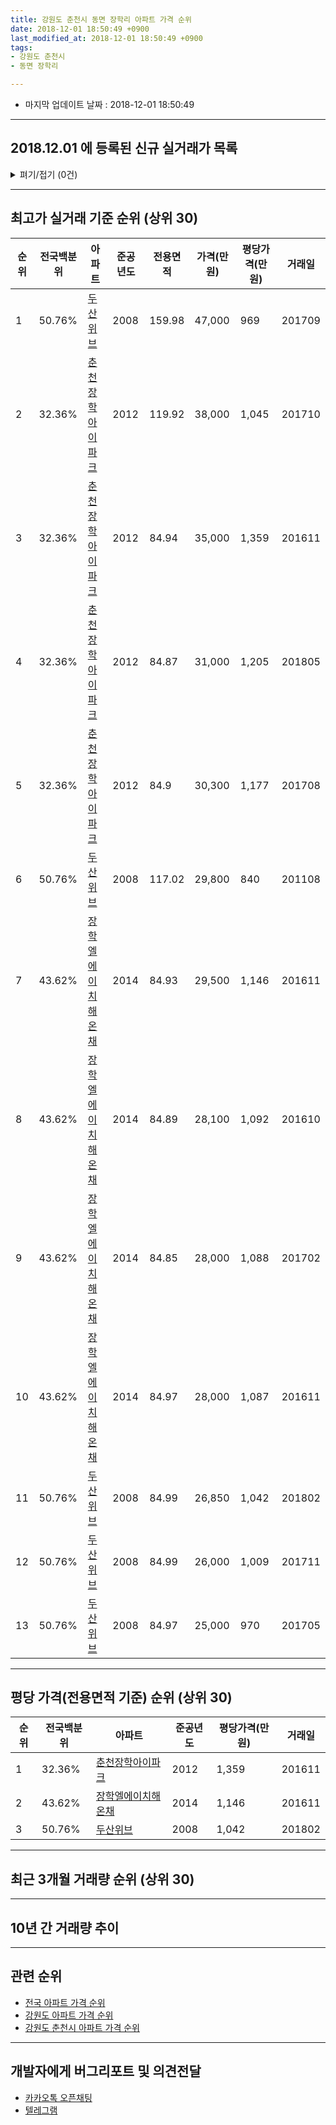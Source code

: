 ```yaml
---
title: 강원도 춘천시 동면 장학리 아파트 가격 순위
date: 2018-12-01 18:50:49 +0900
last_modified_at: 2018-12-01 18:50:49 +0900
tags:
- 강원도 춘천시
- 동면 장학리

---
```


* 마지막 업데이트 날짜 : 2018-12-01 18:50:49

---

## 2018.12.01 에 등록된 신규 실거래가 목록

<details>
<summary>펴기/접기 (0건)</summary>
<div markdown="1">

|아파트|전국백분위|준공년도|전용면적|가격(만원)|평당가격(만원)|거래일|
|---|---|---|---|---|---|---|
|없음|||||||


</div>
</details>

---

## 최고가 실거래 기준 순위 (상위 30)


|순위|전국백분위|아파트|준공년도|전용면적|가격(만원)|평당가격(만원)|거래일|
|---|---|---|---|---|---|---|---|
|1|50.76%|[두산위브](https://search.naver.com/search.naver?query=%EA%B0%95%EC%9B%90%EB%8F%84+%EC%B6%98%EC%B2%9C%EC%8B%9C+%EB%8F%99%EB%A9%B4+%EC%9E%A5%ED%95%99%EB%A6%AC+%EB%91%90%EC%82%B0%EC%9C%84%EB%B8%8C)|2008|159.98|47,000|969|201709|
|2|32.36%|[춘천장학아이파크](https://search.naver.com/search.naver?query=%EA%B0%95%EC%9B%90%EB%8F%84+%EC%B6%98%EC%B2%9C%EC%8B%9C+%EB%8F%99%EB%A9%B4+%EC%9E%A5%ED%95%99%EB%A6%AC+%EC%B6%98%EC%B2%9C%EC%9E%A5%ED%95%99%EC%95%84%EC%9D%B4%ED%8C%8C%ED%81%AC)|2012|119.92|38,000|1,045|201710|
|3|32.36%|[춘천장학아이파크](https://search.naver.com/search.naver?query=%EA%B0%95%EC%9B%90%EB%8F%84+%EC%B6%98%EC%B2%9C%EC%8B%9C+%EB%8F%99%EB%A9%B4+%EC%9E%A5%ED%95%99%EB%A6%AC+%EC%B6%98%EC%B2%9C%EC%9E%A5%ED%95%99%EC%95%84%EC%9D%B4%ED%8C%8C%ED%81%AC)|2012|84.94|35,000|1,359|201611|
|4|32.36%|[춘천장학아이파크](https://search.naver.com/search.naver?query=%EA%B0%95%EC%9B%90%EB%8F%84+%EC%B6%98%EC%B2%9C%EC%8B%9C+%EB%8F%99%EB%A9%B4+%EC%9E%A5%ED%95%99%EB%A6%AC+%EC%B6%98%EC%B2%9C%EC%9E%A5%ED%95%99%EC%95%84%EC%9D%B4%ED%8C%8C%ED%81%AC)|2012|84.87|31,000|1,205|201805|
|5|32.36%|[춘천장학아이파크](https://search.naver.com/search.naver?query=%EA%B0%95%EC%9B%90%EB%8F%84+%EC%B6%98%EC%B2%9C%EC%8B%9C+%EB%8F%99%EB%A9%B4+%EC%9E%A5%ED%95%99%EB%A6%AC+%EC%B6%98%EC%B2%9C%EC%9E%A5%ED%95%99%EC%95%84%EC%9D%B4%ED%8C%8C%ED%81%AC)|2012|84.9|30,300|1,177|201708|
|6|50.76%|[두산위브](https://search.naver.com/search.naver?query=%EA%B0%95%EC%9B%90%EB%8F%84+%EC%B6%98%EC%B2%9C%EC%8B%9C+%EB%8F%99%EB%A9%B4+%EC%9E%A5%ED%95%99%EB%A6%AC+%EB%91%90%EC%82%B0%EC%9C%84%EB%B8%8C)|2008|117.02|29,800|840|201108|
|7|43.62%|[장학엘에이치해온채](https://search.naver.com/search.naver?query=%EA%B0%95%EC%9B%90%EB%8F%84+%EC%B6%98%EC%B2%9C%EC%8B%9C+%EB%8F%99%EB%A9%B4+%EC%9E%A5%ED%95%99%EB%A6%AC+%EC%9E%A5%ED%95%99%EC%97%98%EC%97%90%EC%9D%B4%EC%B9%98%ED%95%B4%EC%98%A8%EC%B1%84)|2014|84.93|29,500|1,146|201611|
|8|43.62%|[장학엘에이치해온채](https://search.naver.com/search.naver?query=%EA%B0%95%EC%9B%90%EB%8F%84+%EC%B6%98%EC%B2%9C%EC%8B%9C+%EB%8F%99%EB%A9%B4+%EC%9E%A5%ED%95%99%EB%A6%AC+%EC%9E%A5%ED%95%99%EC%97%98%EC%97%90%EC%9D%B4%EC%B9%98%ED%95%B4%EC%98%A8%EC%B1%84)|2014|84.89|28,100|1,092|201610|
|9|43.62%|[장학엘에이치해온채](https://search.naver.com/search.naver?query=%EA%B0%95%EC%9B%90%EB%8F%84+%EC%B6%98%EC%B2%9C%EC%8B%9C+%EB%8F%99%EB%A9%B4+%EC%9E%A5%ED%95%99%EB%A6%AC+%EC%9E%A5%ED%95%99%EC%97%98%EC%97%90%EC%9D%B4%EC%B9%98%ED%95%B4%EC%98%A8%EC%B1%84)|2014|84.85|28,000|1,088|201702|
|10|43.62%|[장학엘에이치해온채](https://search.naver.com/search.naver?query=%EA%B0%95%EC%9B%90%EB%8F%84+%EC%B6%98%EC%B2%9C%EC%8B%9C+%EB%8F%99%EB%A9%B4+%EC%9E%A5%ED%95%99%EB%A6%AC+%EC%9E%A5%ED%95%99%EC%97%98%EC%97%90%EC%9D%B4%EC%B9%98%ED%95%B4%EC%98%A8%EC%B1%84)|2014|84.97|28,000|1,087|201611|
|11|50.76%|[두산위브](https://search.naver.com/search.naver?query=%EA%B0%95%EC%9B%90%EB%8F%84+%EC%B6%98%EC%B2%9C%EC%8B%9C+%EB%8F%99%EB%A9%B4+%EC%9E%A5%ED%95%99%EB%A6%AC+%EB%91%90%EC%82%B0%EC%9C%84%EB%B8%8C)|2008|84.99|26,850|1,042|201802|
|12|50.76%|[두산위브](https://search.naver.com/search.naver?query=%EA%B0%95%EC%9B%90%EB%8F%84+%EC%B6%98%EC%B2%9C%EC%8B%9C+%EB%8F%99%EB%A9%B4+%EC%9E%A5%ED%95%99%EB%A6%AC+%EB%91%90%EC%82%B0%EC%9C%84%EB%B8%8C)|2008|84.99|26,000|1,009|201711|
|13|50.76%|[두산위브](https://search.naver.com/search.naver?query=%EA%B0%95%EC%9B%90%EB%8F%84+%EC%B6%98%EC%B2%9C%EC%8B%9C+%EB%8F%99%EB%A9%B4+%EC%9E%A5%ED%95%99%EB%A6%AC+%EB%91%90%EC%82%B0%EC%9C%84%EB%B8%8C)|2008|84.97|25,000|970|201705|


---

## 평당 가격(전용면적 기준) 순위 (상위 30)


|순위|전국백분위|아파트|준공년도|평당가격(만원)|거래일|
|---|---|---|---|---|---|
|1|32.36%|[춘천장학아이파크](https://search.naver.com/search.naver?query=%EA%B0%95%EC%9B%90%EB%8F%84+%EC%B6%98%EC%B2%9C%EC%8B%9C+%EB%8F%99%EB%A9%B4+%EC%9E%A5%ED%95%99%EB%A6%AC+%EC%B6%98%EC%B2%9C%EC%9E%A5%ED%95%99%EC%95%84%EC%9D%B4%ED%8C%8C%ED%81%AC)|2012|1,359|201611|
|2|43.62%|[장학엘에이치해온채](https://search.naver.com/search.naver?query=%EA%B0%95%EC%9B%90%EB%8F%84+%EC%B6%98%EC%B2%9C%EC%8B%9C+%EB%8F%99%EB%A9%B4+%EC%9E%A5%ED%95%99%EB%A6%AC+%EC%9E%A5%ED%95%99%EC%97%98%EC%97%90%EC%9D%B4%EC%B9%98%ED%95%B4%EC%98%A8%EC%B1%84)|2014|1,146|201611|
|3|50.76%|[두산위브](https://search.naver.com/search.naver?query=%EA%B0%95%EC%9B%90%EB%8F%84+%EC%B6%98%EC%B2%9C%EC%8B%9C+%EB%8F%99%EB%A9%B4+%EC%9E%A5%ED%95%99%EB%A6%AC+%EB%91%90%EC%82%B0%EC%9C%84%EB%B8%8C)|2008|1,042|201802|


---

## 최근 3개월 거래량 순위 (상위 30)


<div style="width:100%;">
    <canvas id="deal_count_ranking" height="250"></canvas>
</div>


<script>
new Chart(document.getElementById("deal_count_ranking"), {
    type: 'horizontalBar',
    data: {
        labels: ['춘천장학아이파크', '장학엘에이치해온채', '두산위브'],
        datasets: [{
            label: '실거래 수',
            data: [3, 2, 1],
            borderColor: "rgba(255, 0, 128, 1)",
            backgroundColor: "rgba(255, 0, 128, 0.5)",
            fill: false,
        }]
    },
    options: {
        responsive: true,
        title: {
            display: true,
            text: '최근 3개월 거래량 순위'
        },
        tooltips: {
            mode: 'index',
            intersect: false,
            callbacks: {
                title: function(tooltipItems, data) {
                    return "실거래 수:";
                },
                label: function(tooltipItem, data) {
                    return data.labels[tooltipItem.index] + ": " + tooltipItem.xLabel;
                }
            }
        },
        hover: {
            mode: 'nearest',
            intersect: true
        },
        scales: {
            xAxes: [{
                display: true,
                scaleLabel: {
                    display: true,
                    labelString: '실거래 수'
                },
                ticks: {
                    suggestedMin: 0,
                }
            }],
            yAxes: [{
                display: true,
                ticks: {
                    autoSkip: false,
                    callback: function(value, index, values) {
                        if (value.length > 15)
                            return value.substr(0, 13) + "...";
                        else
                            return value;
                    }
                },
                scaleLabel: {
                    display: false,
                }
            }]
        }
    }
});

</script>


---

## 10년 간 거래량 추이


<div style="width:100%;">
    <canvas id="deal_progress" height="250"></canvas>
</div>

<script>
new Chart(document.getElementById("deal_progress"), {
    type: 'line',
    data: {
        labels: ['200812','200901','200902','200903','200904','200905','200906','200907','200908','200909','200910','200911','200912','201001','201002','201003','201004','201005','201006','201007','201008','201009','201010','201011','201012','201101','201102','201103','201104','201105','201106','201107','201108','201109','201110','201111','201112','201201','201202','201203','201204','201205','201206','201207','201208','201209','201210','201211','201212','201301','201302','201303','201304','201305','201306','201307','201308','201309','201310','201311','201312','201401','201402','201403','201404','201405','201406','201407','201408','201409','201410','201411','201412','201501','201502','201503','201504','201505','201506','201507','201508','201509','201510','201511','201512','201601','201602','201603','201604','201605','201606','201607','201608','201609','201610','201611','201612','201701','201702','201703','201704','201705','201706','201707','201708','201709','201710','201711','201712','201801','201802','201803','201804','201805','201806','201807','201808','201809','201810','201811','201812'],
        datasets: [{
            label: '실거래 수',
            pointRadius: 1,
            data: [0, 0, 0, 0, 1, 2, 5, 2, 12, 28, 14, 11, 11, 17, 14, 22, 15, 10, 3, 2, 1, 5, 10, 7, 16, 17, 13, 9, 6, 3, 5, 6, 5, 1, 1, 1, 1, 2, 3, 1, 1, 3, 1, 0, 1, 3, 0, 0, 1, 0, 0, 4, 3, 0, 3, 2, 5, 1, 9, 8, 7, 13, 5, 8, 6, 3, 1, 16, 7, 10, 22, 14, 18, 19, 24, 23, 17, 6, 6, 17, 21, 13, 12, 12, 10, 16, 8, 13, 12, 21, 18, 25, 24, 12, 19, 11, 7, 5, 5, 11, 7, 7, 7, 6, 11, 12, 9, 5, 8, 12, 2, 2, 3, 7, 4, 3, 3, 5, 4, 2, 0],
            borderColor: "rgba(255, 201, 14, 1)",
            backgroundColor: "rgba(255, 201, 14, 0.5)",
            fill: true,
        }]
    },
    options: {
        responsive: true,
        title: {
            display: true,
            text: '10년간 거래량 추이'
        },
        tooltips: {
            mode: 'index',
            intersect: false,
        },
        hover: {
            mode: 'nearest',
            intersect: true
        },
        scales: {
            xAxes: [{
                display: true,
                scaleLabel: {
                    display: true,
                    labelString: '년/월'
                }
            }],
            yAxes: [{
                display: true,
                ticks: {
                    suggestedMin: 0,
                },
                scaleLabel: {
                    display: true,
                    labelString: '실거래 수'
                }
            }]
        }
    }
});

</script>


---

## 관련 순위

- [전국 아파트 가격 순위](https://inasie.github.io/apt-ranking/전국)
- [강원도 아파트 가격 순위](https://inasie.github.io/apt-ranking/강원도)
- [강원도 춘천시 아파트 가격 순위](https://inasie.github.io/apt-ranking/강원도-춘천시)


---

## 개발자에게 버그리포트 및 의견전달

- [카카오톡 오픈채팅](https://open.kakao.com/o/gLJUAP4)
- [텔레그램](https://t.me/inasie)

